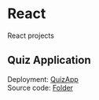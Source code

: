 # React
React projects

## Quiz Application
Deployment: [QuizApp](https://ladiladi.github.io/react/)  
Source code: [Folder](https://github.com/ladiladi/react/tree/master/quiz-app)

